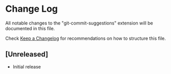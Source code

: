 # Change Log

All notable changes to the "git-commit-suggestions" extension will be documented in this file.

Check [Keep a Changelog](http://keepachangelog.com/) for recommendations on how to structure this file.

## [Unreleased]

- Initial release